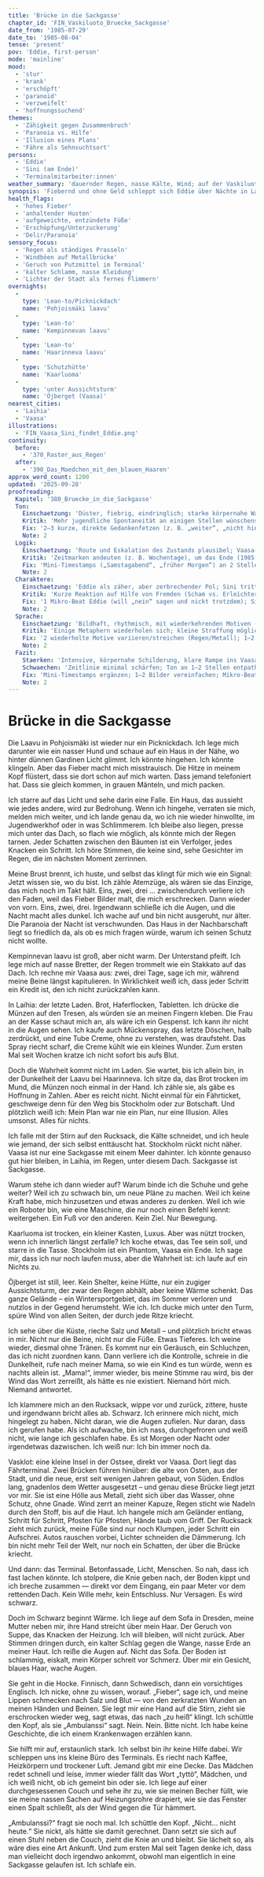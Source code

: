 ```yaml
---
title: 'Brücke in die Sackgasse'
chapter_id: 'FIN_Vaskiluoto_Bruecke_Sackgasse'
date_from: '1985-07-29'
date_to: '1985-08-04'
tense: 'present'
pov: 'Eddie, first-person'
mode: 'mainline'
mood:
  - 'stur'
  - 'krank'
  - 'erschöpft'
  - 'paranoid'
  - 'verzweifelt'
  - 'hoffnungssuchend'
themes:
  - 'Zähigkeit gegen Zusammenbruch'
  - 'Paranoia vs. Hilfe'
  - 'Illusion eines Plans'
  - 'Fähre als Sehnsuchtsort'
persons:
  - 'Eddie'
  - 'Sini (am Ende)'
  - 'Terminalmitarbeiter:innen'
weather_summary: 'dauernder Regen, nasse Kälte, Wind; auf der Vaskiluoto-Brücke starker Querwind'
synopsis: 'Fiebernd und ohne Geld schleppt sich Eddie über Nächte in Laavus und Unterstände bis zur sturmgepeitschten Vaskiluoto‑Brücke; vor dem Terminal bricht sie zusammen, bekommt Decke und Tee – und trifft zum ersten Mal Sini, die bleibt.'
health_flags:
  - 'hohes Fieber'
  - 'anhaltender Husten'
  - 'aufgeweichte, entzündete Füße'
  - 'Erschöpfung/Unterzuckerung'
  - 'Delir/Paranoia'
sensory_focus:
  - 'Regen als ständiges Prasseln'
  - 'Windböen auf Metallbrücke'
  - 'Geruch von Putzmittel im Terminal'
  - 'kalter Schlamm, nasse Kleidung'
  - 'Lichter der Stadt als fernes Flimmern'
overnights:
  -
    type: 'Lean-to/Picknickdach'
    name: 'Pohjoismäki laavu'
  -
    type: 'Lean-to'
    name: 'Kempinnevan laavu'
  -
    type: 'Lean-to'
    name: 'Haarinneva laavu'
  -
    type: 'Schutzhütte'
    name: 'Kaarluoma'
  -
    type: 'unter Aussichtsturm'
    name: 'Öjberget (Vaasa)'
nearest_cities:
  - 'Laihia'
  - 'Vaasa'
illustrations:
  - 'FIN_Vaasa_Sini_findet_Eddie.png'
continuity:
  before:
    - '370_Raster_aus_Regen'
  after:
    - '390_Das_Maedchen_mit_den_blauen_Haaren'
approx_word_count: 1200
updated: '2025-09-28'
proofreading:
  Kapitel: '380_Bruecke_in_die_Sackgasse'
  Ton:
    Einschaetzung: 'Düster, fiebrig, eindringlich; starke körpernahe Wahrnehmung.'
    Kritik: 'Mehr jugendliche Spontaneität an einigen Stellen wünschenswert; vereinzelt pathetische Bilder glätten.'
    Fix: '2–3 kurze, direkte Gedankenfetzen (z. B. „weiter“, „nicht hinfallen“, „ich hasse diese Brücke“) einstreuen; 1–2 pathetische Bilder vereinfachen; 1 Atempunkt am Brückenpfosten setzen.'
    Note: 2
  Logik:
    Einschaetzung: 'Route und Eskalation des Zustands plausibel; Vaasa-Ankunft stimmig.'
    Kritik: 'Zeitmarken andeuten (z. B. Wochentage), um das Ende (1985-08-03) klarer zu verorten.'
    Fix: 'Mini‑Timestamps („Samstagabend“, „früher Morgen“) an 2 Stellen; 1 kurzer Geldstand‑Halbsatz in Laihia; Brückenrichtung (südliche neue Brücke) knapp markieren.'
    Note: 2
  Charaktere:
    Einschaetzung: 'Eddie als zäher, aber zerbrechender Pol; Sini tritt am Ende als ruhiger Anker auf.'
    Kritik: 'Kurze Reaktion auf Hilfe von Fremden (Scham vs. Erleichterung) noch etwas vertiefen.'
    Fix: '1 Mikro‑Beat Eddie (will „nein“ sagen und nickt trotzdem); Sini 1 charakteristisches Detail (Stimme/Bewegung/„blaues Haar“ Reaktionsgestus) betonen.'
    Note: 2
  Sprache:
    Einschaetzung: 'Bildhaft, rhythmisch, mit wiederkehrenden Motiven (Regen, Wind, Brücke).'
    Kritik: 'Einige Metaphern wiederholen sich; kleine Straffung möglich.'
    Fix: '2 wiederholte Motive variieren/streichen (Regen/Metall); 1–2 lange Perioden teilen; 1 rotziger Kurzsatz als Widerlager.'
    Note: 2
  Fazit:
    Staerken: 'Intensive, körpernahe Schilderung, klare Rampe ins Vaasa-Set.'
    Schwaechen: 'Zeitlinie minimal schärfen; Ton an 1–2 Stellen entpathetisieren.'
    Fix: 'Mini‑Timestamps ergänzen; 1–2 Bilder vereinfachen; Mikro‑Beat zu Scham/Erleichterung bei Hilfe; kleine Sprach‑Straffung.'
    Note: 2
---
```


# Brücke in die Sackgasse

Die Laavu in Pohjoismäki ist wieder nur ein Picknickdach. Ich lege mich darunter
wie ein nasser Hund und schaue auf ein Haus in der Nähe, wo hinter dünnen
Gardinen Licht glimmt. Ich könnte hingehen. Ich könnte klingeln. Aber das Fieber
macht mich misstrauisch. Die Hitze in meinem Kopf flüstert, dass sie dort schon
auf mich warten. Dass jemand telefoniert hat. Dass sie gleich kommen, in grauen
Mänteln, und mich packen.

Ich starre auf das Licht und sehe darin eine Falle. Ein Haus, das aussieht wie
jedes andere, wird zur Bedrohung. Wenn ich hingehe, verraten sie mich, melden
mich weiter, und ich lande genau da, wo ich nie wieder hinwollte, im
Jugendwerkhof oder in was Schlimmerem. Ich bleibe also liegen, presse mich unter
das Dach, so flach wie möglich, als könnte mich der Regen tarnen. Jeder Schatten
zwischen den Bäumen ist ein Verfolger, jedes Knacken ein Schritt. Ich höre
Stimmen, die keine sind, sehe Gesichter im Regen, die im nächsten Moment
zerrinnen.

Meine Brust brennt, ich huste, und selbst das klingt für mich wie ein Signal:
Jetzt wissen sie, wo du bist. Ich zähle Atemzüge, als wären sie das Einzige, das
mich noch im Takt hält. Eins, zwei, drei … zwischendurch verliere ich den Faden,
weil das Fieber Bilder malt, die mich erschrecken. Dann wieder von vorn. Eins,
zwei, drei. Irgendwann schließe ich die Augen, und die Nacht macht alles dunkel.
Ich wache auf und bin nicht ausgeruht, nur älter. Die Paranoia der Nacht ist
verschwunden. Das Haus in der Nachbarschaft liegt so friedlich da, als ob es
mich fragen würde, warum ich seinen Schutz nicht wollte.

Kempinnevan laavu ist groß, aber nicht warm. Der Unterstand pfeift. Ich lege
mich auf nasse Bretter, der Regen trommelt wie ein Stakkato auf das Dach. Ich
rechne mir Vaasa aus: zwei, drei Tage, sage ich mir, während meine Beine längst
kapitulieren. In Wirklichkeit weiß ich, dass jeder Schritt ein Kredit ist, den
ich nicht zurückzahlen kann.

In Laihia: der letzte Laden. Brot, Haferflocken, Tabletten. Ich drücke die
Münzen auf den Tresen, als würden sie an meinen Fingern kleben. Die Frau an der
Kasse schaut mich an, als wäre ich ein Gespenst. Ich kann ihr nicht in die Augen
sehen. Ich kaufe auch Mückenspray, das letzte Döschen, halb zerdrückt, und eine
Tube Creme, ohne zu verstehen, was draufsteht. Das Spray riecht scharf, die
Creme kühlt wie ein kleines Wunder. Zum ersten Mal seit Wochen kratze ich nicht
sofort bis aufs Blut.

Doch die Wahrheit kommt nicht im Laden. Sie wartet, bis ich allein bin, in der
Dunkelheit der Laavu bei Haarinneva. Ich sitze da, das Brot trocken im Mund, die
Münzen noch einmal in der Hand. Ich zähle sie, als gäbe es Hoffnung in Zahlen.
Aber es reicht nicht. Nicht einmal für ein Fährticket, geschweige denn für den
Weg bis Stockholm oder zur Botschaft. Und plötzlich weiß ich: Mein Plan war nie
ein Plan, nur eine Illusion. Alles umsonst. Alles für nichts.

Ich falle mit der Stirn auf den Rucksack, die Kälte schneidet, und ich heule wie
jemand, der sich selbst enttäuscht hat. Stockholm rückt nicht näher. Vaasa ist
nur eine Sackgasse mit einem Meer dahinter. Ich könnte genauso gut hier bleiben,
in Laihia, im Regen, unter diesem Dach. Sackgasse ist Sackgasse.

Warum stehe ich dann wieder auf? Warum binde ich die Schuhe und gehe weiter?
Weil ich zu schwach bin, um neue Pläne zu machen. Weil ich keine Kraft habe,
mich hinzusetzen und etwas anderes zu denken. Weil ich wie ein Roboter bin, wie
eine Maschine, die nur noch einen Befehl kennt: weitergehen. Ein Fuß vor den
anderen. Kein Ziel. Nur Bewegung.

Kaarluoma ist trocken, ein kleiner Kasten, Luxus. Aber was nützt trocken, wenn
ich innerlich längst zerfalle? Ich koche etwas, das Tee sein soll, und starre in
die Tasse. Stockholm ist ein Phantom, Vaasa ein Ende. Ich sage mir, dass ich nur
noch laufen muss, aber die Wahrheit ist: ich laufe auf ein Nichts zu.

Öjberget ist still, leer. Kein Shelter, keine Hütte, nur ein zugiger
Aussichtsturm, der zwar den Regen abhält, aber keine Wärme schenkt. Das ganze
Gelände – ein Wintersportgebiet, das im Sommer verloren und nutzlos in der
Gegend herumsteht. Wie ich. Ich ducke mich unter den Turm, spüre Wind von allen
Seiten, der durch jede Ritze kriecht.

Ich sehe über die Küste, rieche Salz und Metall – und plötzlich bricht etwas in
mir. Nicht nur die Beine, nicht nur die Füße. Etwas Tieferes. Ich weine wieder,
diesmal ohne Tränen. Es kommt nur ein Geräusch, ein Schluchzen, das ich nicht
zuordnen kann. Dann verliere ich die Kontrolle, schreie in die Dunkelheit, rufe
nach meiner Mama, so wie ein Kind es tun würde, wenn es nachts allein ist.
„Mama!“, immer wieder, bis meine Stimme rau wird, bis der Wind das Wort
zerreißt, als hätte es nie existiert. Niemand hört mich. Niemand antwortet.

Ich klammere mich an den Rucksack, wippe vor und zurück, zittere, huste und
irgendwann bricht alles ab. Schwarz. Ich erinnere mich nicht, mich hingelegt zu
haben. Nicht daran, wie die Augen zufielen. Nur daran, dass ich gerufen habe.
Als ich aufwache, bin ich nass, durchgefroren und weiß nicht, wie lange ich
geschlafen habe. Es ist Morgen oder Nacht oder irgendetwas dazwischen. Ich weiß
nur: Ich bin immer noch da.

Vasklot: eine kleine Insel in der Ostsee, direkt vor Vaasa. Dort liegt das
Fährterminal. Zwei Brücken führen hinüber: die alte von Osten, aus der Stadt,
und die neue, erst seit wenigen Jahren gebaut, von Süden. Endlos lang, gnadenlos
dem Wetter ausgesetzt – und genau diese Brücke liegt jetzt vor mir. Sie ist eine
Hölle aus Metall, zieht sich über das Wasser, ohne Schutz, ohne Gnade. Wind
zerrt an meiner Kapuze, Regen sticht wie Nadeln durch den Stoff, bis auf die
Haut. Ich hangele mich am Geländer entlang, Schritt für Schritt, Pfosten für
Pfosten, Hände taub vom Griff. Der Rucksack zieht mich zurück, meine Füße sind
nur noch Klumpen, jeder Schritt ein Aufschrei. Autos rauschen vorbei, Lichter
schneiden die Dämmerung. Ich bin nicht mehr Teil der Welt, nur noch ein
Schatten, der über die Brücke kriecht.

Und dann: das Terminal. Betonfassade, Licht, Menschen. So nah, dass ich fast
lachen könnte. Ich stolpere, die Knie geben nach, der Boden kippt und ich breche
zusammen — direkt vor dem Eingang, ein paar Meter vor dem rettenden Dach. Kein
Wille mehr, kein Entschluss. Nur Versagen. Es wird schwarz.

Doch im Schwarz beginnt Wärme. Ich liege auf dem Sofa in Dresden, meine Mutter
neben mir, ihre Hand streicht über mein Haar. Der Geruch von Suppe, das Knacken
der Heizung. Ich will bleiben, will nicht zurück. Aber Stimmen dringen durch,
ein kalter Schlag gegen die Wange, nasse Erde an meiner Haut. Ich reiße die
Augen auf. Nicht das Sofa. Der Boden ist schlammig, eiskalt, mein Körper schreit
vor Schmerz. Über mir ein Gesicht, blaues Haar, wache Augen.

Sie geht in die Hocke. Finnisch, dann Schwedisch, dann ein vorsichtiges
Englisch. Ich nicke, ohne zu wissen, worauf. „Fieber“, sage ich, und meine
Lippen schmecken nach Salz und Blut — von den zerkratzten Wunden an meinen
Händen und Beinen. Sie legt mir eine Hand auf die Stirn, zieht sie erschrocken
wieder weg, sagt etwas, das nach „zu heiß“ klingt. Ich schüttle den Kopf, als
sie „Ambulanssi“ sagt. Nein. Nein. Bitte nicht. Ich habe keine Geschichte, die
ich einem Krankenwagen erzählen kann.

Sie hilft mir auf, erstaunlich stark. Ich selbst bin ihr keine Hilfe dabei. Wir
schleppen uns ins kleine Büro des Terminals. Es riecht nach Kaffee, Heizkörpern
und trockener Luft. Jemand gibt mir eine Decke. Das Mädchen redet schnell und
leise, immer wieder fällt das Wort „tyttö“, Mädchen, und ich weiß nicht, ob ich
gemeint bin oder sie. Ich liege auf einer durchgesessenen Couch und sehe ihr zu,
wie sie meinen Becher füllt, wie sie meine nassen Sachen auf Heizungsrohre
drapiert, wie sie das Fenster einen Spalt schließt, als der Wind gegen die Tür
hämmert.

„Ambulanssi?“ fragt sie noch mal. Ich schüttle den Kopf. „Nicht… nicht heute.“
Sie nickt, als hätte sie damit gerechnet. Dann setzt sie sich auf einen Stuhl
neben die Couch, zieht die Knie an und bleibt. Sie lächelt so, als wäre dies
eine Art Ankunft. Und zum ersten Mal seit Tagen denke ich, dass man vielleicht
doch irgendwo ankommt, obwohl man eigentlich in eine Sackgasse gelaufen ist. Ich
schlafe ein.
